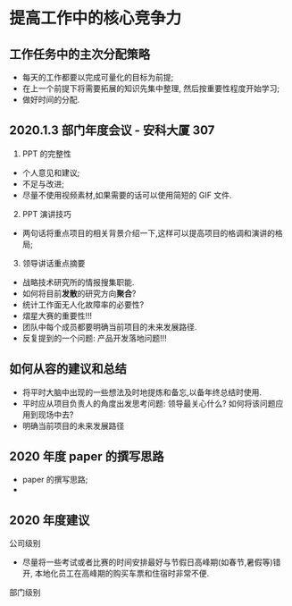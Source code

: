 # 提高工作中的核心竞争力  

## 工作任务中的主次分配策略  

- 每天的工作都要以完成可量化的目标为前提;  
- 在上一个前提下将需要拓展的知识先集中整理, 然后按重要性程度开始学习;  
- 做好时间的分配.  



## 2020.1.3 部门年度会议 - 安科大厦 307  


1. PPT 的完整性  

- 个人意见和建议;  
- 不足与改进;
- 尽量不使用视频素材,如果需要的话可以使用简短的 GIF 文件.  

2. PPT 演讲技巧 

- 两句话将重点项目的相关背景介绍一下,这样可以提高项目的格调和演讲的格局;  

3. 领导讲话重点摘要   

- 战略技术研究所的情报搜集职能.  
- 如何将目前**发散**的研究方向**聚合**?  
- 统计工作面无人化故障率的必要性?  
- 熠星大赛的重要性!!!  
- 团队中每个成员都要明确当前项目的未来发展路径.  
- 反复提到的一个问题: 产品开发落地问题!!!  




## 如何从容的建议和总结  

- 将平时大脑中出现的一些想法及时地提炼和备忘,以备年终总结时使用.  
- 平时应从项目负责人的角度出发思考问题: 领导最关心什么? 如何将该问题应用到现场中去?  
- 明确当前项目的未来发展路径  


## 2020 年度 paper 的撰写思路

- paper 的撰写思路;  
- 

## 2020 年度建议

公司级别  

- 尽量将一些考试或者比赛的时间安排最好与节假日高峰期(如春节,暑假等)错开, 本地化员工在高峰期的购买车票和住宿时非常不便.   

部门级别 
